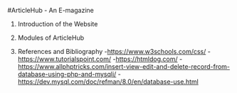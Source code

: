 #ArticleHub - An E-magazine
1. Introduction of the Website

2. Modules of ArticleHub
3. References and Bibliography
-https://www.w3schools.com/css/
-https://www.tutorialspoint.com/
-https://htmldog.com/
-https://www.allphptricks.com/insert-view-edit-and-delete-record-from-database-using-php-and-mysqli/
-https://dev.mysql.com/doc/refman/8.0/en/database-use.html

